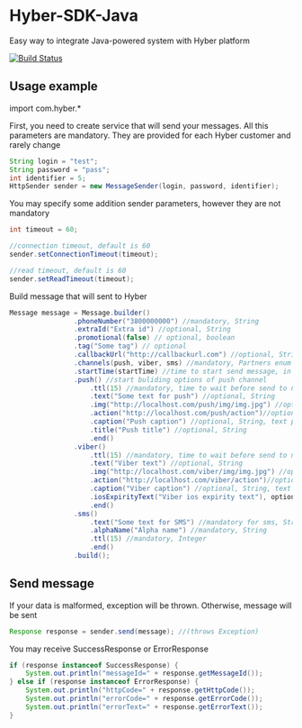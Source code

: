# Hyber-SDK-Java
Easy way to integrate Java-powered system with Hyber platform

[![Build Status](https://travis-ci.org/Incuube/Hyber-SDK-Java.svg)](https://travis-ci.org/Incuube/Hyber-SDK-Java)

## Usage example

import com.hyber.*

First, you need to create service that will send your messages.
All this parameters are mandatory. They are provided for each Hyber customer and rarely change

```java
String login = "test";
String password = "pass";
int identifier = 5;
HttpSender sender = new MessageSender(login, password, identifier);
```

You may specify some addition sender parameters, however they are not mandatory
```java
int timeout = 60;

//connection timeout, default is 60
sender.setConnectionTimeout(timeout);

//read timeout, default is 60
sender.setReadTimeout(timeout);       
```

Build message that will sent to Hyber
```java
Message message = Message.builder()
                .phoneNumber("3800000000") //mandatory, String 
                .extraId("Extra id") //optional, String
                .promotional(false) // optional, boolean
                .tag("Some tag") // optional 
                .callbackUrl("http://callbackurl.com") //optional, String
                .channels(push, viber, sms) //mandatory, Partners enum values,
                .startTime(startTime) //time to start send message, in millis, UNIX format 
                .push() //start buliding options of push channel
                    .ttl(15) //mandatory, time to wait before send to next partner,in sec, Integer
                    .text("Some text for push") //optional, String
                    .img("http://localhost.com/push/img/img.jpg") //optional, String, valid URL
                    .action("http://localhost.com/push/action")//optional, String, valid URL
                    .caption("Push caption") //optional, String, text pon button
                    .title("Push title") //optional, String
                    .end()
                .viber()
                    .ttl(15) //mandatory, time to wait before send to next partner,in sec, Integer
                    .text("Viber text") //optional, String
                    .img("http://localhost.com/viber/img/img.jpg") //optional, String, valid URL
                    .action("http://localhost.com/viber/action")//optional, String, valid URL
                    .caption("Viber caption") //optional, String, text pon button
                    .iosExpirityText("Viber ios expirity text"), optional, String
                    .end()
                .sms()
                    .text("Some text for SMS") //mandatory for sms, String
                    .alphaName("Alpha name") //mandatory, String
                    .ttl(15) //mandatory, Integer
                    .end()
                .build();

```

## Send message

If your data is malformed, exception will be thrown. Otherwise, message will be sent

```java
Response response = sender.send(message); //(throws Exception)
```

You may receive SuccessResponse or ErrorResponse
```java
if (response instanceof SuccessResponse) {
    System.out.println("messageId=" + response.getMessageId());
} else if (response instanceof ErrorResponse) {
    System.out.println("httpCode=" + response.getHttpCode());
    System.out.println("errorCode=" + response.getErrorCode());
    System.out.println("errorText=" + response.getErrorText());
}
```

